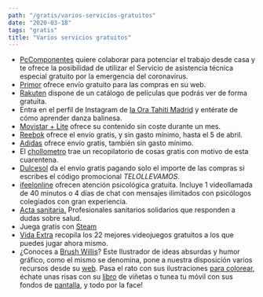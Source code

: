 ```yaml
---
path: "/gratis/varios-servicios-gratuitos"
date: "2020-03-18"
tags: "gratis"
title: "Varios servicios gratuitos"
---
```


- [PcComponentes](https://pccom.co/AsistenciaGratuita) quiere colaborar para potenciar el trabajo desde casa y te ofrece la posibilidad de utilizar el Servicio de asistencia técnica especial gratuito por la emergencia del coronavirus.
- [Primor](https://www.primor.eu/) ofrece envío gratuito para las compras en su web.
- [Rakuten](https://rakuten.tv/es/lists/free-peliculas-gratis) dispone de un catálogo de películas que podrás ver de forma gratuita.
- Entra en el perfil de Instagram de [Ia Ora Tahiti Madrid](https://www.instagram.com/iaoratahitimad/) y entérate de cómo aprender danza balinesa.
- [Movistar + Lite](https://www.movistar.es/particulares/movistar_plus-lite-app) ofrece su contenido sin coste durante un mes.
- [Reebok](https://www.reebok.es/ayuda/cu%C3%A1l-es-el-plazo-de-entrega-y-el-coste-del-env%C3%ADo.html) ofrece el envío gratis, y sin gasto mínimo, hasta el 5 de abril.
- [Adidas](https://www.adidas.es/) ofrece envío gratis, también sin gasto mínimo.
- El [chollometro](https://www.chollometro.com/ofertas/recopilatorio-quedateencasa-coronavirus-307528) trae un recopilatorio de cosas gratis con motivo de esta cuarentena.
- [Dulcesol](https://dulcesol.com/) da el envío gratis pagando solo el importe de las compras si escribes el código promocional _TELOLLEVAMOS_.
- [ifeelonline](https://app.ifeelonline.com/psicologos-gratis?locale=es) ofrecen atención psicológica gratuita. Incluye 1 videollamada de 40 minutos o 4 días de chat con mensajes ilimitados con psicólogos colegiados con gran experiencia.
- [Acta sanitaria.](https://www.actasanitaria.com/profesionales-sanitarios-solidarios-responden-dudas-sobre-salud/) Profesionales sanitarios solidarios que responden a dudas sobre salud.
- Juega gratis con [Steam](https://store.steampowered.com/genre/Free%20to%20Play/?l=spanish)
- [Vida Extra](https://www.vidaextra.com/listas/los-mejores-videojuegos-gratuitos-para-pc-y-consolas) recopila los 22 mejores videojuegos gratuitos a los que puedes jugar ahora mismo.
- ¿Conoces a [Brush Willis](https://www.instagram.com/brush_willis/)? Este Ilustrador de ideas absurdas y humor gráfico, como el mismo se denomina, pone a nuestra disposición varios recursos desde su [web](https://www.brushwillis.com/brushwillis/). Pasa el rato con sus ilustraciones [para colorear](https://www.brushwillis.com/categoria-producto/colorea/), échate unas risas con su [libro](https://www.brushwillis.com/categoria-producto/licencia-para-reir/) de viñetas o tunea tu móvil con sus fondos de [pantalla](https://www.brushwillis.com/categoria-producto/fondos-movil/), y todo por la face!
